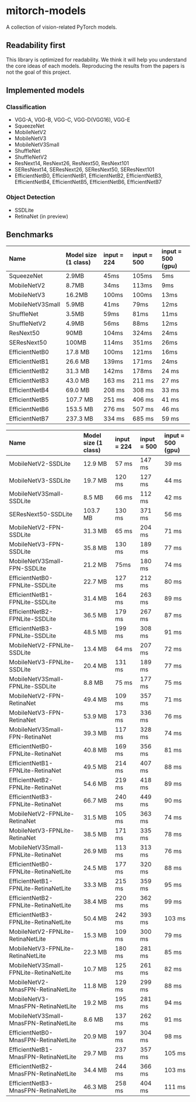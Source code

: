 # mitorch-models
A collection of vision-related PyTorch models.

## Readability first
This library is optimized for readability. We think it will help you understand the core ideas of each models. Reproducing the results from the papers is not the goal of this project.

## Implemented models

### Classification

* VGG-A, VGG-B, VGG-C, VGG-D(VGG16), VGG-E
* SqueezeNet
* MobileNetV2
* MobileNetV3
* MobileNetV3Small
* ShuffleNet
* ShuffleNetV2
* ResNext14, ResNext26, ResNext50, ResNext101
* SEResNext14, SEResNext26, SEResNext50, SEResNext101
* EfficientNetB0, EfficientNetB1, EfficientNetB2, EfficientNetB3, EfficientNetB4, EfficientNetB5, EfficientNetB6, EfficientNetB7

### Object Detection

* SSDLite
* RetinaNet (in preview)

## Benchmarks

Name | Model size (1 class) | input = 224 | input = 500 | input = 500 (gpu) |
:--- | :------------------- | :---------- | :---------- | :---------------- |
SqueezeNet | 2.9MB | 45ms | 105ms | 5ms |
MobileNetV2 | 8.7MB | 34ms | 113ms | 9ms |
MobileNetV3 | 16.2MB | 100ms | 100ms | 13ms |
MobileNetV3Small | 5.9MB | 41ms | 79ms | 12ms |
ShuffleNet | 3.5MB | 59ms | 81ms | 11ms |
ShuffleNetV2 | 4.9MB | 56ms | 88ms | 12ms |
ResNext50 | 90MB | 104ms | 324ms | 24ms |
SEResNext50 | 100MB | 114ms | 351ms | 26ms |
EfficientNetB0 | 17.8 MB | 100ms | 121ms | 16ms |
EfficientNetB1 | 26.6 MB | 139ms | 171ms | 24ms |
EfficientNetB2 | 31.3 MB | 142ms | 178ms | 24 ms |
EfficientNetB3 | 43.0 MB | 163 ms | 211 ms | 27 ms |
EfficientNetB4 | 69.0 MB | 208 ms | 308 ms | 33 ms |
EfficientNetB5 | 107.7 MB | 251 ms | 406 ms | 41 ms |
EfficientNetB6 | 153.5 MB | 276 ms | 507 ms | 46 ms |
EfficientNetB7 | 237.3 MB | 334 ms | 685 ms | 59 ms |

Name | Model size (1 class) | input = 224 | input = 500 | input = 500 (gpu) |
:--- | :------------------- | :---------- | :---------- | :---------------- |
MobileNetV2-SSDLite | 12.9 MB | 57 ms | 147 ms | 39 ms |
MobileNetV3-SSDLite | 19.7 MB | 120 ms | 127 ms | 44 ms |
MobileNetV3Small-SSDLite | 8.5 MB | 66 ms | 112 ms | 42 ms |
SEResNext50-SSDLite | 103.7 MB | 130 ms | 371 ms | 56 ms |
MobileNetV2-FPN-SSDLite | 31.3 MB | 65 ms | 204 ms | 71 ms |
MobileNetV3-FPN-SSDLite | 35.8 MB | 130 ms | 189 ms | 77 ms |
MobileNetV3Small-FPN-SSDLite | 21.2 MB | 75ms | 180 ms | 74 ms |
EfficientNetB0-FPNLite-SSDLite | 22.7 MB | 127 ms | 212 ms | 80 ms |
EfficientNetB1-FPNLite-SSDLite | 31.4 MB | 164 ms | 263 ms | 89 ms |
EfficientNetB2-FPNLite-SSDLite | 36.5 MB | 179 ms | 267 ms | 87 ms |
EfficientNetB3-FPNLite-SSDLite | 48.5 MB | 199 ms | 308 ms | 91 ms |
MobileNetV2-FPNLite-SSDLite | 13.4 MB | 64 ms | 207 ms | 72 ms |
MobileNetV3-FPNLite-SSDLite | 20.4 MB | 131 ms | 189 ms | 77 ms |
MobileNetV3Small-FPNLite-SSDLite | 8.8 MB | 75 ms | 177 ms | 75 ms |
MobileNetV2-FPN-RetinaNet | 49.4 MB | 109 ms | 357 ms | 71 ms |
MobileNetV3-FPN-RetinaNet | 53.9 MB | 173 ms | 336 ms | 76 ms |
MobileNetV3Small-FPN-RetinaNet | 39.3 MB | 117 ms | 328 ms | 74 ms |
EfficientNetB0-FPNLite-RetinaNet | 40.8 MB | 169 ms | 356 ms | 81 ms |
EfficientNetB1-FPNLite-RetinaNet | 49.5 MB | 214 ms | 407 ms | 88 ms |
EfficientNetB2-FPNLite-RetinaNet | 54.6 MB | 219 ms | 418 ms | 89 ms |
EfficientNetB3-FPNLite-RetinaNet | 66.7 MB | 240 ms | 449 ms | 90 ms |
MobileNetV2-FPNLite-RetinaNet | 31.5 MB | 105 ms | 363 ms | 74 ms |
MobileNetV3-FPNLite-RetinaNet | 38.5 MB | 171 ms | 335 ms | 78 ms |
MobileNetV3Small-FPNLite-RetinaNet | 26.9 MB | 113 ms | 313 ms | 76 ms |
EfficientNetB0-FPNLite-RetinaNetLite | 24.5 MB | 177 ms | 320 ms | 88 ms |
EfficientNetB1-FPNLite-RetinaNetLite | 33.3 MB | 215 ms | 359 ms | 95 ms |
EfficientNetB2-FPNLite-RetinaNetLite | 38.4 MB | 220 ms | 362 ms | 99 ms |
EfficientNetB3-FPNLite-RetinaNetLite | 50.4 MB | 242 ms | 393 ms | 103 ms |
MobileNetV2-FPNLite-RetinaNetLite | 15.3 MB | 109 ms | 300 ms | 79 ms |
MobileNetV3-FPNLite-RetinaNetLite | 22.3 MB | 180 ms | 281 ms | 85 ms |
MobileNetV3Small-FPNLite-RetinaNetLite | 10.7 MB | 125 ms | 261 ms | 82 ms |
MobileNetV2-MnasFPN-RetinaNetLite | 11.8 MB | 129 ms | 299 ms | 88 ms |
MobileNetV3-MnasFPN-RetinaNetLite | 19.2 MB | 195 ms | 281 ms | 94 ms |
MobileNetV3Small-MnasFPN-RetinaNetLite | 8.6 MB | 137 ms | 262 ms | 91 ms |
EfficientNetB0-MnasFPN-RetinaNetLite | 20.9 MB | 197 ms | 304 ms | 98 ms |
EfficientNetB1-MnasFPN-RetinaNetLite | 29.7 MB | 237 ms | 357 ms | 105 ms |
EfficientNetB2-MnasFPN-RetinaNetLite | 34.4 MB | 244 ms | 366 ms | 103 ms |
EfficientNetB3-MnasFPN-RetinaNetLite | 46.3 MB | 258 ms | 404 ms | 111 ms |